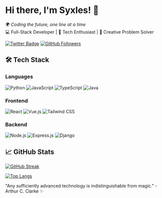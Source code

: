 # Hi there, I'm Syxles! 👋

🌍  *Coding the future, one line at a time*  
💻  Full-Stack Developer | 🚀 Tech Enthusiast | 🎨 Creative Problem Solver

[![Twitter Badge](https://img.shields.io/badge/Twitter-1DA1F2?style=for-the-badge&logo=twitter&logoColor=white)](https://twitter.com/syxles_)
[![GitHub Followers](https://img.shields.io/github/followers/Syxless?label=Follow%20Me&style=social)](https://github.com/syxless)

## 🛠️ Tech Stack

### Languages
![Python](https://img.shields.io/badge/Python-3776AB?style=for-the-badge&logo=python&logoColor=white)
![JavaScript](https://img.shields.io/badge/JavaScript-F7DF1E?style=for-the-badge&logo=javascript&logoColor=black)
![TypeScript](https://img.shields.io/badge/TypeScript-007ACC?style=for-the-badge&logo=typescript&logoColor=white)
![Java](https://img.shields.io/badge/Java-ED8B00?style=for-the-badge&logo=openjdk&logoColor=white)

### Frontend
![React](https://img.shields.io/badge/React-20232A?style=for-the-badge&logo=react&logoColor=61DAFB)
![Vue.js](https://img.shields.io/badge/Vue.js-35495E?style=for-the-badge&logo=vuedotjs&logoColor=4FC08D)
![Tailwind CSS](https://img.shields.io/badge/Tailwind_CSS-38B2AC?style=for-the-badge&logo=tailwind-css&logoColor=white)

### Backend
![Node.js](https://img.shields.io/badge/Node.js-339933?style=for-the-badge&logo=nodedotjs&logoColor=white)
![Express.js](https://img.shields.io/badge/Express.js-000000?style=for-the-badge&logo=express&logoColor=white)
![Django](https://img.shields.io/badge/Django-092E20?style=for-the-badge&logo=django&logoColor=white)

## 📈 GitHub Stats

[![GitHub Streak](https://streak-stats.demolab.com?user=Syxless&theme=dark)](https://git.io/streak-stats)

[![Top Langs](https://github-readme-stats.vercel.app/api/top-langs/?username=Syxless&layout=compact&theme=vision-friendly-dark)](https://github.com/Syxless)



"Any sufficiently advanced technology is indistinguishable from magic." - Arthur C. Clarke ✨
